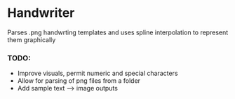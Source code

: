 # Handwriter
Parses .png handwrting templates and uses spline interpolation to represent them graphically

### TODO:  
- Improve visuals, permit numeric and special characters
- Allow for parsing of png files from a folder
- Add sample text --> image outputs
